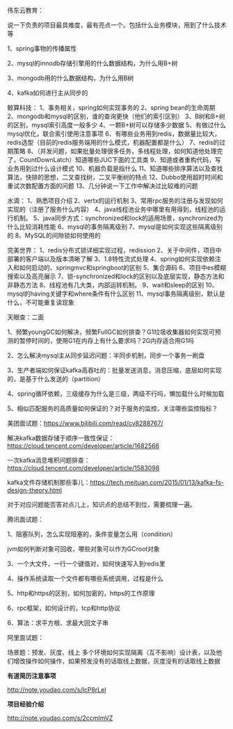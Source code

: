 伟东云教育：

说一下负责的项目最具难度，最有亮点一个。包括什么业务模块，用到了什么技术等

1、spring事物的传播属性

2、mysql的innodb存储引擎用的什么数据结构，为什么用B+树

3、mongodb用的什么数据结构，为什么用B树

4、kafka如何进行主从同步的

鲸算科技：
1、事务相关，spring如何实现事务的
2、spring bean的生命周期
2、mongodb和mysql的区别，谁的查询更快（他们的索引区别）
3、B树和B+树的区别，mysql索引高度一般多少
4、一颗B+树可以存储多少数据
5、有做过什么mysql优化，联合索引使用注意事项
6、有哪些业务用到redis，数据量比较大，redis选型（目前的redis服务端用的什么模式，机器配置都是什么）
7、redis的过期策略
8、（并发问题，如果批量处理很多任务，多线程处理，如何知道他处理完了，CountDownLatch）知道哪些JUC下面的工具类
9、知道或者重构代码，写业务用到过什么设计模式
10、机器负载是指什么
11、知道哪些排序算法以及查找算法，快排的思想，二叉查找树，二叉平衡树的特点
12、Dubbo使用超时时间和重试次数配置方面的问题
13、几分钟说一下工作中解决过比较难的问题

水滴：
1、熟悉项目介绍
2、vertx的运行机制
3、常用rpc服务的注册与发现如何实现的（注册了服务什么内容）
4、java线程池业务中哪里有用得到，线程池的运行机制。
5、java同步方式：synchronized和lock的适用场景，synchronized为什么比较消耗性能
6、mysql的事务隔离级别
7、mysql是如何实现这些隔离级别的
8、MySQL的间隙锁如何使用的

完美世界：
1、redis分布式锁详细实现过程，redission
2、关于中间件，项目中部署的客户端以及版本清晰了解
3、1.8特性流式处理
4、spring如何实现依赖注入和如何启动的、springmvc和springboot的区别
5、集合源码
6、项目中es模糊搜索以及高亮展示
7、锁-synchronized和lock的区别以及底层实现，静态方法和非静态方法
8、线程池有几大类，内部运转机制。
9、wait和sleep的区别
10、mysql的having关键字和where条件有什么区别
11、mysql事务隔离级别，默认是什么，不可能重复读现象



天眼查：二面

1、频繁youngGC如何解决，频繁FullGC如何排查？G1垃圾收集器如何实现可预测的暂停时间的，使用G1在内存上有什么要求吗？2G内存适合用G1吗

2、怎么解决mysql主从同步延迟问题：半同步机制，同步一个事务一刷盘

3、生产者端如何保证kafka高吞吐的：批量发送消息，消息压缩，底层如何实现的，是基于什么发送的（partition）

4、spring循环依赖，三级缓存为什么是三级，两级不行吗，懒加载什么时候加载

5、相似匹配服务的高质量如何保证的？对于服务的监控，关注哪些监控指标？





美团面试题：https://www.bilibili.com/read/cv8288767/

解决kafka数据存储于顺序一致性保证：https://cloud.tencent.com/developer/article/1682566

一次kafka消息堆积问题排查：https://cloud.tencent.com/developer/article/1583098

kafka文件存储机制那些事儿：https://tech.meituan.com/2015/01/13/kafka-fs-design-theory.html

对于对应问题能否答对点儿上，知识点的总结不到位，需要梳理一遍。



腾讯面试题：

1、阻塞队列，怎么实现阻塞的，条件变量怎么用（condition）

jvm如何判断对象可回收，哪些对象可以作为GCroot对象

3、一个大文件，一行一个键值对，如何快速写入到redis里

4、操作系统读取一个文件都有哪些系统调用，过程是什么

5、http和https的区别，如何加密的，https的工作原理

6、rpc框架，如何设计的，tcp和http协议

6、算法：求平方根、求最大回文子串

阿里面试题：

场景题：预发、灰度、线上 多个环境如何实现隔离（互不影响）设计表，以及他们增改操作如何操作，如果预发没有的话取线上数据，灰度没有的话取线上数据









**有道简历注意事项**

http://note.youdao.com/s/IcP8rLel



**项目经验介绍**

http://note.youdao.com/s/2ccmlmVZ